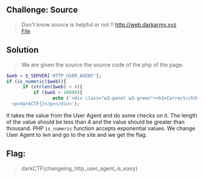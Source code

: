 ## Challenge: Source
>Don't know source is helpful or not !!
http://web.darkarmy.xyz<br>
[File](https://mega.nz/file/K011ACaL#S6kfjaYxN_cOcYHYzBKpKKsqAf3dh7PS0-lKFIuGjZA)
## Solution
> We are given the source the source code of the php of the page.
```php
$web = $_SERVER['HTTP_USER_AGENT'];
if (is_numeric($web)){
      if (strlen($web) < 4){
          if ($web > 10000){
                 echo ('<div class="w3-panel w3-green"><h3>Correct</h3>
  <p>darkCTF{}</p></div>');
```
It takes the value from the User Agent and do some checks on it. The length of the value should be less than 4 and the value should be greater than thousand. PHP `is_numeric` function accepts exponential values. We change User Agent to `9e9` and go to the site and we get the flag.

## Flag:
>darkCTF{changeing_http_user_agent_is_easy}
